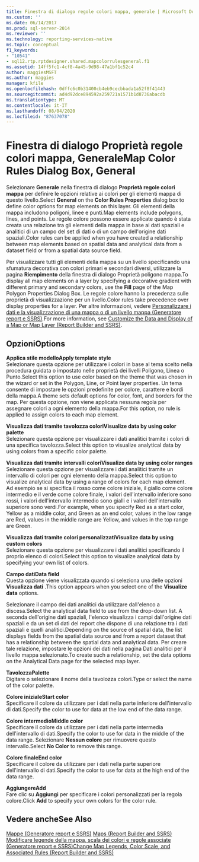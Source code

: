 ```yaml
---
title: Finestra di dialogo regole colori mappa, generale | Microsoft Docs
ms.custom: ''
ms.date: 06/14/2017
ms.prod: sql-server-2014
ms.reviewer: ''
ms.technology: reporting-services-native
ms.topic: conceptual
f1_keywords:
- "10541"
- sql12.rtp.rptdesigner.shared.mapcolorrulesgeneral.f1
ms.assetid: 14ff5fc1-4cf8-4a45-9d98-47a1bf1c52c4
author: maggiesMSFT
ms.author: maggies
manager: kfile
ms.openlocfilehash: 0dffc6c0b31400cb4eb9cecbbada1a52f8f41443
ms.sourcegitcommit: ad4d92dce894592a259721a1571b1d8736abacdb
ms.translationtype: MT
ms.contentlocale: it-IT
ms.lasthandoff: 08/04/2020
ms.locfileid: "87637078"
---
```

# <a name="map-color-rules-dialog-box-general"></a><span data-ttu-id="bb0a8-102">Finestra di dialogo Proprietà regole colori mappa, Generale</span><span class="sxs-lookup"><span data-stu-id="bb0a8-102">Map Color Rules Dialog Box, General</span></span>
  <span data-ttu-id="bb0a8-103">Selezionare **Generale** nella finestra di dialogo **Proprietà regole colori mappa** per definire le opzioni relative ai colori per gli elementi mappa di questo livello.</span><span class="sxs-lookup"><span data-stu-id="bb0a8-103">Select **General** on the **Color Rules Properties** dialog box to define color options for map elements on this layer.</span></span> <span data-ttu-id="bb0a8-104">Gli elementi della mappa includono poligoni, linee e punti.</span><span class="sxs-lookup"><span data-stu-id="bb0a8-104">Map elements include polygons, lines, and points.</span></span> <span data-ttu-id="bb0a8-105">Le regole colore possono essere applicate quando è stata creata una relazione tra gli elementi della mappa in base ai dati spaziali e analitici di un campo del set di dati o di un campo dell'origine dati spaziali.</span><span class="sxs-lookup"><span data-stu-id="bb0a8-105">Color rules can be applied when you have created a relationship between map elements based on spatial data and analytical data from a dataset field or from a spatial data source field.</span></span>  
  
 <span data-ttu-id="bb0a8-106">Per visualizzare tutti gli elementi della mappa su un livello specificando una sfumatura decorativa con colori primari e secondari diversi, utilizzare la pagina **Riempimento** della finestra di dialogo Proprietà poligono mappa.</span><span class="sxs-lookup"><span data-stu-id="bb0a8-106">To display all map elements on a layer by specifying a decorative gradient with different primary and secondary colors, use the **Fill** page of the Map Polygon Properties Dialog Box.</span></span> <span data-ttu-id="bb0a8-107">Le regole colore hanno la precedenza sulle proprietà di visualizzazione per un livello.</span><span class="sxs-lookup"><span data-stu-id="bb0a8-107">Color rules take precedence over display properties for a layer.</span></span> <span data-ttu-id="bb0a8-108">Per altre informazioni, vedere [Personalizzare i dati e la visualizzazione di una mappa o di un livello mappa &#40;Generatore report e SSRS&#41;](report-design/customize-the-data-and-display-of-a-map-or-map-layer-report-builder-and-ssrs.md).</span><span class="sxs-lookup"><span data-stu-id="bb0a8-108">For more information, see [Customize the Data and Display of a Map or Map Layer &#40;Report Builder and SSRS&#41;](report-design/customize-the-data-and-display-of-a-map-or-map-layer-report-builder-and-ssrs.md).</span></span>  
  
## <a name="options"></a><span data-ttu-id="bb0a8-109">Opzioni</span><span class="sxs-lookup"><span data-stu-id="bb0a8-109">Options</span></span>  
 <span data-ttu-id="bb0a8-110">**Applica stile modello**</span><span class="sxs-lookup"><span data-stu-id="bb0a8-110">**Apply template style**</span></span>  
 <span data-ttu-id="bb0a8-111">Selezionare questa opzione per utilizzare i colori in base al tema scelto nella procedura guidata o impostato nelle proprietà dei livelli Poligono, Linea o Punto.</span><span class="sxs-lookup"><span data-stu-id="bb0a8-111">Select this option to use color based on the theme that was chosen in the wizard or set in the Polygon, Line, or Point layer properties.</span></span> <span data-ttu-id="bb0a8-112">Un tema consente di impostare le opzioni predefinite per colore, carattere e bordi della mappa.</span><span class="sxs-lookup"><span data-stu-id="bb0a8-112">A theme sets default options for color, font, and borders for the map.</span></span> <span data-ttu-id="bb0a8-113">Per questa opzione, non viene applicata nessuna regola per assegnare colori a ogni elemento della mappa.</span><span class="sxs-lookup"><span data-stu-id="bb0a8-113">For this option, no rule is applied to assign colors to each map element.</span></span>  
  
 <span data-ttu-id="bb0a8-114">**Visualizza dati tramite tavolozza colori**</span><span class="sxs-lookup"><span data-stu-id="bb0a8-114">**Visualize data by using color palette**</span></span>  
 <span data-ttu-id="bb0a8-115">Selezionare questa opzione per visualizzare i dati analitici tramite i colori di una specifica tavolozza.</span><span class="sxs-lookup"><span data-stu-id="bb0a8-115">Select this option to visualize analytical data by using colors from a specific color palette.</span></span>  
  
 <span data-ttu-id="bb0a8-116">**Visualizza dati tramite intervalli colori**</span><span class="sxs-lookup"><span data-stu-id="bb0a8-116">**Visualize data by using color ranges**</span></span>  
 <span data-ttu-id="bb0a8-117">Selezionare questa opzione per visualizzare i dati analitici tramite un intervallo di colori per ogni elemento della mappa.</span><span class="sxs-lookup"><span data-stu-id="bb0a8-117">Select this option to visualize analytical data by using a range of colors for each map element.</span></span> <span data-ttu-id="bb0a8-118">Ad esempio se si specifica il rosso come colore iniziale, il giallo come colore intermedio e il verde come colore finale, i valori dell'intervallo inferiore sono rossi, i valori dell'intervallo intermedio sono gialli e i valori dell'intervallo superiore sono verdi.</span><span class="sxs-lookup"><span data-stu-id="bb0a8-118">For example, when you specify Red as a start color, Yellow as a middle color, and Green as an end color, values in the low range are Red, values in the middle range are Yellow, and values in the top range are Green.</span></span>  
  
 <span data-ttu-id="bb0a8-119">**Visualizza dati tramite colori personalizzati**</span><span class="sxs-lookup"><span data-stu-id="bb0a8-119">**Visualize data by using custom colors**</span></span>  
 <span data-ttu-id="bb0a8-120">Selezionare questa opzione per visualizzare i dati analitici specificando il proprio elenco di colori.</span><span class="sxs-lookup"><span data-stu-id="bb0a8-120">Select this option to visualize analytical data by specifying your own list of colors.</span></span>  
  
 <span data-ttu-id="bb0a8-121">**Campo dati**</span><span class="sxs-lookup"><span data-stu-id="bb0a8-121">**Data field**</span></span>  
 <span data-ttu-id="bb0a8-122">Questa opzione viene visualizzata quando si seleziona una delle opzioni **Visualizza dati** .</span><span class="sxs-lookup"><span data-stu-id="bb0a8-122">This option appears when you select one of the **Visualize data** options.</span></span>  
  
 <span data-ttu-id="bb0a8-123">Selezionare il campo dei dati analitici da utilizzare dall'elenco a discesa.</span><span class="sxs-lookup"><span data-stu-id="bb0a8-123">Select the analytical data field to use from the drop-down list.</span></span> <span data-ttu-id="bb0a8-124">A seconda dell'origine dati spaziali, l'elenco visualizza i campi dall'origine dati spaziali e da un set di dati del report che dispone di una relazione tra i dati spaziali e quelli analitici.</span><span class="sxs-lookup"><span data-stu-id="bb0a8-124">Depending on the source of spatial data, the list displays fields from the spatial data source and from a report dataset that has a relationship between the spatial data and analytical data.</span></span> <span data-ttu-id="bb0a8-125">Per creare tale relazione, impostare le opzioni dei dati nella pagina Dati analitici per il livello mappa selezionato.</span><span class="sxs-lookup"><span data-stu-id="bb0a8-125">To create such a relationship, set the data options on the Analytical Data page for the selected map layer.</span></span>  
  
 <span data-ttu-id="bb0a8-126">**Tavolozza**</span><span class="sxs-lookup"><span data-stu-id="bb0a8-126">**Palette**</span></span>  
 <span data-ttu-id="bb0a8-127">Digitare o selezionare il nome della tavolozza colori.</span><span class="sxs-lookup"><span data-stu-id="bb0a8-127">Type or select the name of the color palette.</span></span>  
  
 <span data-ttu-id="bb0a8-128">**Colore iniziale**</span><span class="sxs-lookup"><span data-stu-id="bb0a8-128">**Start color**</span></span>  
 <span data-ttu-id="bb0a8-129">Specificare il colore da utilizzare per i dati nella parte inferiore dell'intervallo di dati.</span><span class="sxs-lookup"><span data-stu-id="bb0a8-129">Specify the color to use for data at the low end of the data range.</span></span>  
  
 <span data-ttu-id="bb0a8-130">**Colore intermedio**</span><span class="sxs-lookup"><span data-stu-id="bb0a8-130">**Middle color**</span></span>  
 <span data-ttu-id="bb0a8-131">Specificare il colore da utilizzare per i dati nella parte intermedia dell'intervallo di dati.</span><span class="sxs-lookup"><span data-stu-id="bb0a8-131">Specify the color to use for data in the middle of the data range.</span></span> <span data-ttu-id="bb0a8-132">Selezionare **Nessun colore** per rimuovere questo intervallo.</span><span class="sxs-lookup"><span data-stu-id="bb0a8-132">Select **No Color** to remove this range.</span></span>  
  
 <span data-ttu-id="bb0a8-133">**Colore finale**</span><span class="sxs-lookup"><span data-stu-id="bb0a8-133">**End color**</span></span>  
 <span data-ttu-id="bb0a8-134">Specificare il colore da utilizzare per i dati nella parte superiore dell'intervallo di dati.</span><span class="sxs-lookup"><span data-stu-id="bb0a8-134">Specify the color to use for data at the high end of the data range.</span></span>  
  
 <span data-ttu-id="bb0a8-135">**Aggiungere**</span><span class="sxs-lookup"><span data-stu-id="bb0a8-135">**Add**</span></span>  
 <span data-ttu-id="bb0a8-136">Fare clic su **Aggiungi** per specificare i colori personalizzati per la regola colore.</span><span class="sxs-lookup"><span data-stu-id="bb0a8-136">Click **Add** to specify your own colors for the color rule.</span></span>  
  
## <a name="see-also"></a><span data-ttu-id="bb0a8-137">Vedere anche</span><span class="sxs-lookup"><span data-stu-id="bb0a8-137">See Also</span></span>  
 <span data-ttu-id="bb0a8-138">[Mappe &#40;Generatore report e SSRS&#41;](report-design/maps-report-builder-and-ssrs.md) </span><span class="sxs-lookup"><span data-stu-id="bb0a8-138">[Maps &#40;Report Builder and SSRS&#41;](report-design/maps-report-builder-and-ssrs.md) </span></span>  
 [<span data-ttu-id="bb0a8-139">Modificare legende della mappa, scala dei colori e regole associate &#40;Generatore report e SSRS&#41;</span><span class="sxs-lookup"><span data-stu-id="bb0a8-139">Change Map Legends, Color Scale, and Associated Rules &#40;Report Builder and SSRS&#41;</span></span>](report-design/change-map-legends-color-scale-and-associated-rules-report-builder-and-ssrs.md)  
  
  
